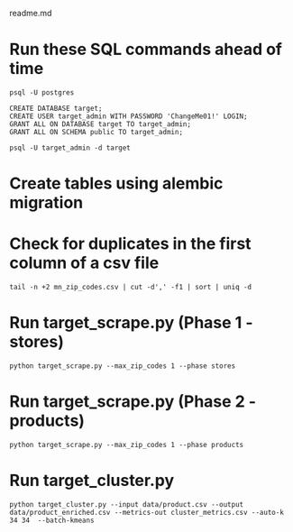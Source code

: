 readme.md


# Run these SQL commands ahead of time

```
psql -U postgres
```

```
CREATE DATABASE target;
CREATE USER target_admin WITH PASSWORD 'ChangeMe01!' LOGIN;
GRANT ALL ON DATABASE target TO target_admin;
GRANT ALL ON SCHEMA public TO target_admin;
```

```
psql -U target_admin -d target
```

# Create tables using alembic migration

# Check for duplicates in the first column of a csv file 
`tail -n +2 mn_zip_codes.csv | cut -d',' -f1 | sort | uniq -d`


# Run target_scrape.py (Phase 1 - stores)
`python target_scrape.py --max_zip_codes 1 --phase stores`

# Run target_scrape.py (Phase 2 - products)
`python target_scrape.py --max_zip_codes 1 --phase products`

# Run target_cluster.py
`python target_cluster.py --input data/product.csv --output data/product_enriched.csv --metrics-out cluster_metrics.csv --auto-k 34 34  --batch-kmeans`

